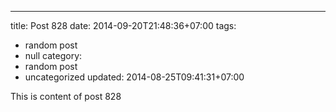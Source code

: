 ---
title: Post 828
date: 2014-09-20T21:48:36+07:00
tags:
  - random post
  - null
category:
  - random post
  - uncategorized
updated: 2014-08-25T09:41:31+07:00

This is content of post 828